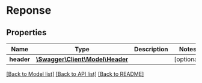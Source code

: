 # Reponse

## Properties
Name | Type | Description | Notes
------------ | ------------- | ------------- | -------------
**header** | [**\Swagger\Client\Model\Header**](Header.md) |  | [optional] 

[[Back to Model list]](../README.md#documentation-for-models) [[Back to API list]](../README.md#documentation-for-api-endpoints) [[Back to README]](../README.md)


